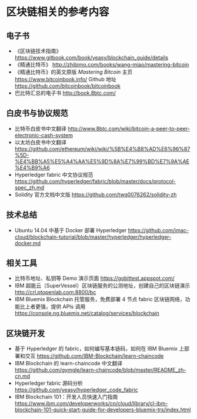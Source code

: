 # 区块链相关的参考内容

## 电子书

* 《区块链技术指南》 https://www.gitbook.com/book/yeasy/blockchain_guide/details
* 《精通比特币》 http://zhibimo.com/books/wang-miao/mastering-bitcoin
* 《精通比特币》的英文原版 *Mastering Bitcoin* 主页 https://www.bitcoinbook.info/ Github 地址 https://github.com/bitcoinbook/bitcoinbook
* 巴比特汇总的电子书 http://book.8btc.com/

## 白皮书与协议规范

* 比特币白皮书中文翻译 http://www.8btc.com/wiki/bitcoin-a-peer-to-peer-electronic-cash-system
* 以太坊白皮书中文翻译 https://github.com/ethereum/wiki/wiki/%5B%E4%B8%AD%E6%96%87%5D-%E4%BB%A5%E5%A4%AA%E5%9D%8A%E7%99%BD%E7%9A%AE%E4%B9%A6
* Hyperledger fabric 中文协议规范 https://github.com/hyperledger/fabric/blob/master/docs/protocol-spec_zh.md
* Solidity 官方文档中文版 https://github.com/twq0076262/solidity-zh

## 技术总结

* Ubuntu 14.04 中基于 Docker 部署 Hyperledger https://github.com/imac-cloud/blockchain-tutorial/blob/master/hyperledger/hyperledger-docker.md

## 相关工具

* 比特币地址、私钥等 Demo 演示页面 https://gobittest.appspot.com/
* IBM 超能云（SuperVessel）区块链服务的公测地址，创建自己的区块链演示 http://crl.ptopenlab.com:8800/bc
* IBM Bluemix Blockchain 托管服务，免费部署 4 节点 fabric 区块链网络，功能比上者更强，提供 APIs 调用 https://console.ng.bluemix.net/catalog/services/blockchain

## 区块链开发

* 基于 Hyperledger 的 fabric，如何编写基本链码，如何在 IBM Bluemix 上部署和交互 https://github.com/IBM-Blockchain/learn-chaincode
* IBM Blockchain 的 learn-chaincode 中文翻译 https://github.com/gymgle/learn-chaincode/blob/master/README_zh-cn.md
* Hyperledger fabric 源码分析 https://github.com/yeasy/hyperledger_code_fabric
* IBM Blockchain 101：开发人员快速入门指南 https://www.ibm.com/developerworks/cn/cloud/library/cl-ibm-blockchain-101-quick-start-guide-for-developers-bluemix-trs/index.html
